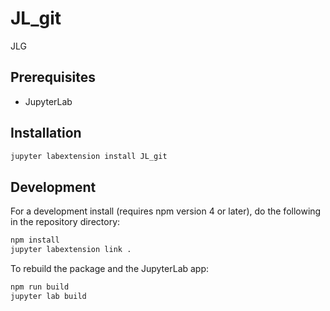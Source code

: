 # JL_git

JLG


## Prerequisites

* JupyterLab

## Installation

```bash
jupyter labextension install JL_git
```

## Development

For a development install (requires npm version 4 or later), do the following in the repository directory:

```bash
npm install
jupyter labextension link .
```

To rebuild the package and the JupyterLab app:

```bash
npm run build
jupyter lab build
```

